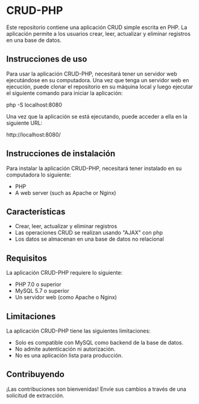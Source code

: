 # CRUD-PHP

Este repositorio contiene una aplicación CRUD simple escrita en PHP. La aplicación permite a los usuarios crear, leer, actualizar y eliminar registros en una base de datos.

## Instrucciones de uso

Para usar la aplicación CRUD-PHP, necesitará tener un servidor web ejecutándose en su computadora. Una vez que tenga un servidor web en ejecución, puede clonar el repositorio en su máquina local y luego ejecutar el siguiente comando para iniciar la aplicación:

php -S localhost:8080


Una vez que la aplicación se está ejecutando, puede acceder a ella en la siguiente URL:

http://localhost:8080/

## Instrucciones de instalación

Para instalar la aplicación CRUD-PHP, necesitará tener instalado en su computadora lo siguiente:

* PHP
* A web server (such as Apache or Nginx)
## Características

* Crear, leer, actualizar y eliminar registros
* Las operaciones CRUD se realizan usando "AJAX" con php
* Los datos se almacenan en una base de datos no relacional

## Requisitos

La aplicación CRUD-PHP requiere lo siguiente:

* PHP 7.0 o superior
* MySQL 5.7 o superior
* Un servidor web (como Apache o Nginx)

## Limitaciones

La aplicación CRUD-PHP tiene las siguientes limitaciones:

* Solo es compatible con MySQL como backend de la base de datos.
* No admite autenticación ni autorización.
* No es una aplicación lista para producción.

## Contribuyendo

¡Las contribuciones son bienvenidas! Envíe sus cambios a través de una solicitud de extracción.

